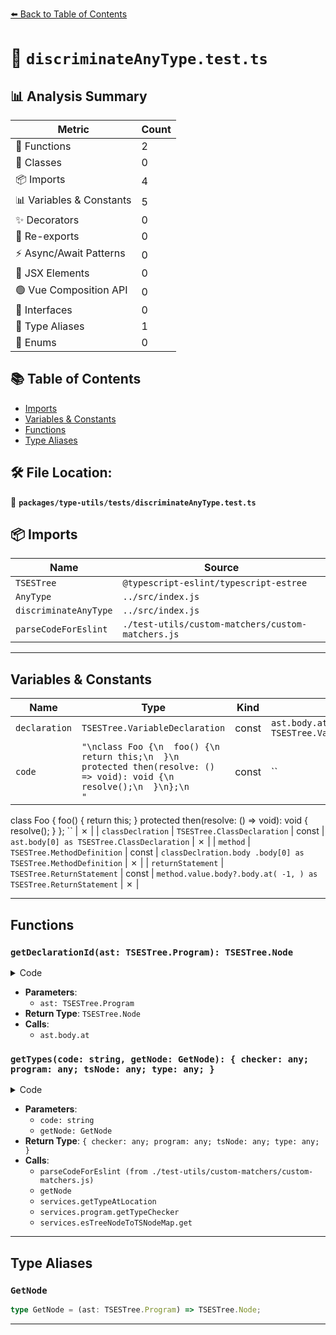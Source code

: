 [⬅️ Back to Table of Contents](../../../index.md)

# 📄 `discriminateAnyType.test.ts`

## 📊 Analysis Summary

| Metric | Count |
|--------|-------|
| 🔧 Functions | 2 |
| 🧱 Classes | 0 |
| 📦 Imports | 4 |
| 📊 Variables & Constants | 5 |
| ✨ Decorators | 0 |
| 🔄 Re-exports | 0 |
| ⚡ Async/Await Patterns | 0 |
| 💠 JSX Elements | 0 |
| 🟢 Vue Composition API | 0 |
| 📐 Interfaces | 0 |
| 📑 Type Aliases | 1 |
| 🎯 Enums | 0 |

## 📚 Table of Contents

- [Imports](#imports)
- [Variables & Constants](#variables-constants)
- [Functions](#functions)
- [Type Aliases](#type-aliases)

## 🛠️ File Location:
📂 **`packages/type-utils/tests/discriminateAnyType.test.ts`**

## 📦 Imports

| Name | Source |
|------|--------|
| `TSESTree` | `@typescript-eslint/typescript-estree` |
| `AnyType` | `../src/index.js` |
| `discriminateAnyType` | `../src/index.js` |
| `parseCodeForEslint` | `./test-utils/custom-matchers/custom-matchers.js` |


---

## Variables & Constants

| Name | Type | Kind | Value | Exported |
|------|------|------|-------|----------|
| `declaration` | `TSESTree.VariableDeclaration` | const | `ast.body.at(-1) as TSESTree.VariableDeclaration` | ✗ |
| `code` | `"\nclass Foo {\n  foo() {\n    return this;\n  }\n  protected then(resolve: () => void): void {\n    resolve();\n  }\n};\n        "` | const | ``
class Foo {
  foo() {
    return this;
  }
  protected then(resolve: () => void): void {
    resolve();
  }
};
        `` | ✗ |
| `classDeclration` | `TSESTree.ClassDeclaration` | const | `ast.body[0] as TSESTree.ClassDeclaration` | ✗ |
| `method` | `TSESTree.MethodDefinition` | const | `classDeclration.body
          .body[0] as TSESTree.MethodDefinition` | ✗ |
| `returnStatement` | `TSESTree.ReturnStatement` | const | `method.value.body?.body.at(
          -1,
        ) as TSESTree.ReturnStatement` | ✗ |


---

## Functions

### `getDeclarationId(ast: TSESTree.Program): TSESTree.Node`

<details><summary>Code</summary>

```ts
function getDeclarationId(ast: TSESTree.Program): TSESTree.Node {
    const declaration = ast.body.at(-1) as TSESTree.VariableDeclaration;
    const { id } = declaration.declarations[0];
    return id;
  }
```
</details>

- **Parameters**:
  - `ast: TSESTree.Program`
- **Return Type**: `TSESTree.Node`
- **Calls**:
  - `ast.body.at`
### `getTypes(code: string, getNode: GetNode): { checker: any; program: any; tsNode: any; type: any; }`

<details><summary>Code</summary>

```ts
function getTypes(code: string, getNode: GetNode) {
    const { ast, services } = parseCodeForEslint(code);
    const node = getNode(ast);
    const type = services.getTypeAtLocation(getNode(ast));
    return {
      checker: services.program.getTypeChecker(),
      program: services.program,
      tsNode: services.esTreeNodeToTSNodeMap.get(node),
      type,
    };
  }
```
</details>

- **Parameters**:
  - `code: string`
  - `getNode: GetNode`
- **Return Type**: `{ checker: any; program: any; tsNode: any; type: any; }`
- **Calls**:
  - `parseCodeForEslint (from ./test-utils/custom-matchers/custom-matchers.js)`
  - `getNode`
  - `services.getTypeAtLocation`
  - `services.program.getTypeChecker`
  - `services.esTreeNodeToTSNodeMap.get`

---

## Type Aliases

### `GetNode`

```ts
type GetNode = (ast: TSESTree.Program) => TSESTree.Node;
```


---